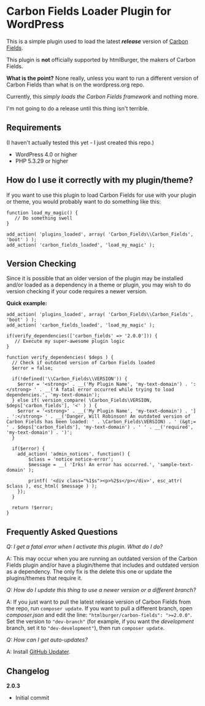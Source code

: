 # Carbon Fields Loader Plugin for WordPress

This is a simple plugin used to load the latest **_release_** version of [Carbon Fields](http://carbonfields.net/).

This plugin is **not** officially supported by htmlBurger, the makers of Carbon Fields.

**What is the point?** None really, unless you want to run a different version of Carbon Fields than what is on the wordpress.org repo.

Currently, this *simply loads the Carbon Fields framework* and nothing more.

I'm not going to do a release until this thing isn't terrible.

## Requirements

(I haven't actually tested this yet - I just created this repo.)

* WordPress 4.0 or higher
* PHP 5.3.29 or higher

## How do I use it correctly with my plugin/theme?

If you want to use this plugin to load Carbon Fields for use with your plugin or theme, you would probably want to do something like this:

```
function load_my_magic() {
   // Do something swell
}

add_action( 'plugins_loaded', array( 'Carbon_Fields\\Carbon_Fields', 'boot' ) );
add_action( 'carbon_fields_loaded', 'load_my_magic' );
```

## Version Checking

Since it is possible that an older version of the plugin may be installed and/or loaded as a dependency in a theme or plugin, you may wish to do version checking if your code requires a newer version.

**Quick example:**

```
add_action( 'plugins_loaded', array( 'Carbon_Fields\\Carbon_Fields', 'boot' ) );
add_action( 'carbon_fields_loaded', 'load_my_magic' );

if(verify_dependencies(['carbon_fields' => '2.0.0'])) {
   // Execute my super-awesome plugin logic
}

function verify_dependencies( $deps ) {
  // Check if outdated version of Carbon Fields loaded
  $error = false;

  if(!defined('\\Carbon_Fields\\VERSION')) {
    $error = '<strong>' . __('My Plugin Name', 'my-text-domain') . ':</strong> ' . __('A fatal error occurred while trying to load dependencies.', 'my-text-domain');
  } else if( version_compare( \Carbon_Fields\VERSION, $deps['carbon_fields'], '<' ) ) {
    $error = '<strong>' . __('My Plugin Name', 'my-text-domain') . '] . ':</strong> ' . __('Danger, Will Robinson! An outdated version of Carbon Fields has been loaded: ' . \Carbon_Fields\VERSION) . ' (&gt;= ' . $deps['carbon_fields'], 'my-text-domain') . ' ' . __('required', 'my-text-domain') . ')';
  }

  if($error) {
	add_action( 'admin_notices', function() {
		$class = 'notice notice-error';
		$message = __( 'Irks! An error has occurred.', 'sample-text-domain' );

		printf( '<div class="%1$s"><p>%2$s</p></div>', esc_attr( $class ), esc_html( $message ) );
    });
  }

  return !$error;
}
```

## Frequently Asked Questions

*Q: I get a fatal error when I activate this plugin. What do I do?*

A: This may occur when you are running an outdated version of the Carbon Fields plugin and/or have a plugin/theme that includes and outdated version as a dependency. The only fix is the delete this one or update the plugins/themes that require it.

*Q: How do I update this thing to use a newer version or a different branch?*

A: If you just want to pull the latest release version of Carbon Fields from the repo, run `composer update`. If you want to pull a different branch, open *composer.json* and edit the line: `"htmlburger/carbon-fields": ">=2.0.0"`. Set the version to `"dev-branch"` (for example, if you want the *development* branch, set it to `"dev-development"`), then run `composer update`.

*Q: How can I get auto-updates?*

A: Install [GitHub Updater](https://github.com/afragen/github-updater).

## Changelog

**2.0.3**
* Initial commit
